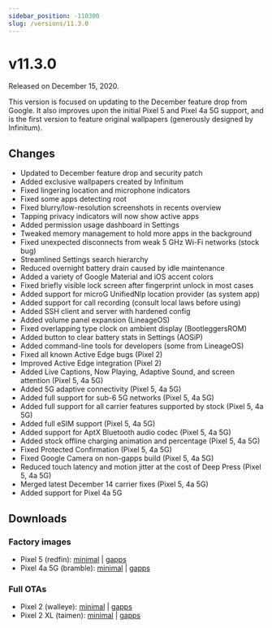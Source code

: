 ```yaml
---
sidebar_position: -110300
slug: /versions/11.3.0
---
```


# v11.3.0

Released on December 15, 2020.

This version is focused on updating to the December feature drop from Google. It also improves upon the initial Pixel 5 and Pixel 4a 5G support, and is the first version to feature original wallpapers (generously designed by Infinitum).

## Changes

- Updated to December feature drop and security patch
- Added exclusive wallpapers created by Infinitum
- Fixed lingering location and microphone indicators
- Fixed some apps detecting root
- Fixed blurry/low-resolution screenshots in recents overview
- Tapping privacy indicators will now show active apps
- Added permission usage dashboard in Settings
- Tweaked memory management to hold more apps in the background
- Fixed unexpected disconnects from weak 5 GHz Wi-Fi networks (stock bug)
- Streamlined Settings search hierarchy
- Reduced overnight battery drain caused by idle maintenance
- Added a variety of Google Material and iOS accent colors
- Fixed briefly visible lock screen after fingerprint unlock in most cases
- Added support for microG UnifiedNlp location provider (as system app)
- Added support for call recording (consult local laws before using)
- Added SSH client and server with hardened config
- Added volume panel expansion (LineageOS)
- Fixed overlapping type clock on ambient display (BootleggersROM)
- Added button to clear battery stats in Settings (AOSiP)
- Added command-line tools for developers (some from LineageOS)
- Fixed all known Active Edge bugs (Pixel 2)
- Improved Active Edge integration (Pixel 2)
- Added Live Captions, Now Playing, Adaptive Sound, and screen attention (Pixel 5, 4a 5G)
- Added 5G adaptive connectivity (Pixel 5, 4a 5G)
- Added full support for sub-6 5G networks (Pixel 5, 4a 5G)
- Added full support for all carrier features supported by stock (Pixel 5, 4a 5G)
- Added full eSIM support (Pixel 5, 4a 5G)
- Added support for AptX Bluetooth audio codec (Pixel 5, 4a 5G)
- Added stock offline charging animation and percentage (Pixel 5, 4a 5G)
- Fixed Protected Confirmation (Pixel 5, 4a 5G)
- Fixed Google Camera on non-gapps build (Pixel 5, 4a 5G)
- Reduced touch latency and motion jitter at the cost of Deep Press (Pixel 5, 4a 5G)
- Merged latest December 14 carrier fixes (Pixel 5, 4a 5G)
- Added support for Pixel 4a 5G

## Downloads

### Factory images

- Pixel 5 (redfin): [minimal](https://github.com/ProtonAOSP/android_device_google_redbull/releases/download/v11.3.0/proton-aosp_redfin_11.3.0.zip) | [gapps](https://github.com/ProtonAOSP/android_device_google_redbull/releases/download/v11.3.0/proton-aosp_redfin_11.3.0-gapps.zip)
- Pixel 4a 5G (bramble): [minimal](https://github.com/ProtonAOSP/android_device_google_redbull/releases/download/v11.3.0/proton-aosp_bramble_11.3.0.zip) | [gapps](https://github.com/ProtonAOSP/android_device_google_redbull/releases/download/v11.3.0/proton-aosp_bramble_11.3.0-gapps.zip)

### Full OTAs

- Pixel 2 (walleye): [minimal](https://github.com/ProtonAOSP/android_device_google_wahoo/releases/download/v11.3.0/proton-aosp_walleye_11.3.0.zip) | [gapps](https://github.com/ProtonAOSP/android_device_google_wahoo/releases/download/v11.3.0/proton-aosp_walleye_11.3.0-gapps.zip)
- Pixel 2 XL (taimen): [minimal](https://github.com/ProtonAOSP/android_device_google_wahoo/releases/download/v11.3.0/proton-aosp_taimen_11.3.0.zip) | [gapps](https://github.com/ProtonAOSP/android_device_google_wahoo/releases/download/v11.3.0/proton-aosp_taimen_11.3.0-gapps.zip)
